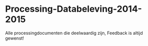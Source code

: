 Processing-Databeleving-2014-2015
=================================

Alle processingdocumenten die deelwaardig zijn, Feedback is altijd gewenst!

